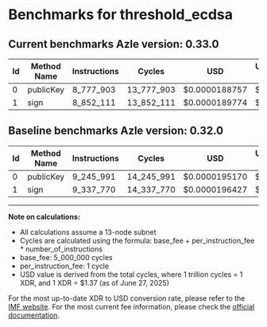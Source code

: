 # Benchmarks for threshold_ecdsa

## Current benchmarks Azle version: 0.33.0
| Id | Method Name | Instructions | Cycles | USD | USD/Million Calls | Change |
|-----------|-------------|------------|--------|-----|--------------|-------|
| 0 | publicKey | 8_777_903 | 13_777_903 | $0.0000188757 | $18.87 | <font color="green">-468_088</font> |
| 1 | sign | 8_852_111 | 13_852_111 | $0.0000189774 | $18.97 | <font color="green">-485_659</font> |

## Baseline benchmarks Azle version: 0.32.0
| Id | Method Name | Instructions | Cycles | USD | USD/Million Calls |
|-----------|-------------|------------|--------|-----|--------------|
| 0 | publicKey | 9_245_991 | 14_245_991 | $0.0000195170 | $19.51 |
| 1 | sign | 9_337_770 | 14_337_770 | $0.0000196427 | $19.64 |



---

**Note on calculations:**
- All calculations assume a 13-node subnet
- Cycles are calculated using the formula: base_fee + per_instruction_fee \* number_of_instructions
- base_fee: 5_000_000 cycles
- per_instruction_fee: 1 cycle
- USD value is derived from the total cycles, where 1 trillion cycles = 1 XDR, and 1 XDR = $1.37 (as of June 27, 2025)

For the most up-to-date XDR to USD conversion rate, please refer to the [IMF website](https://www.imf.org/external/np/fin/data/rms_sdrv.aspx).
For the most current fee information, please check the [official documentation](https://internetcomputer.org/docs/references/cycles-cost-formulas).